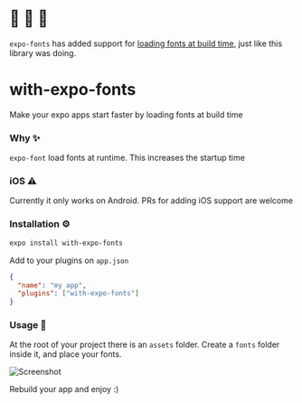 # 🚧 🚧 🚧

`expo-fonts` has added support for [loading fonts at build time](https://docs.expo.dev/develop/user-interface/fonts/#use-a-custom-font), just like this library was doing.

# with-expo-fonts
Make your expo apps start faster by loading fonts at build time

### Why ✨

`expo-font` load fonts at runtime. This increases the startup time

### iOS ⚠️

Currently it only works on Android. PRs for adding iOS support are welcome

### Installation ⚙️

```bash
expo install with-expo-fonts
```

Add to your plugins on `app.json`

```json
{
  "name": "my app",
  "plugins": ["with-expo-fonts"]
}
```

### Usage 🔨

At the root of your project there is an `assets` folder. Create a `fonts` folder inside it, and place your fonts.

![Screenshot](https://user-images.githubusercontent.com/63297375/222915308-36eabf7e-7618-43cc-893d-92f46550ce6a.png)

Rebuild your app and enjoy :)
